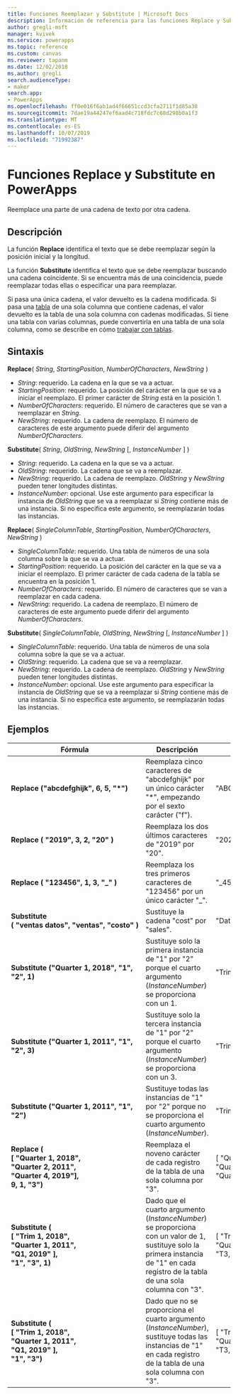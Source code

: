 ```yaml
---
title: Funciones Reemplazar y Substitute | Microsoft Docs
description: Información de referencia para las funciones Replace y Substitute en PowerApps, incluida la sintaxis
author: gregli-msft
manager: kvivek
ms.service: powerapps
ms.topic: reference
ms.custom: canvas
ms.reviewer: tapanm
ms.date: 12/02/2018
ms.author: gregli
search.audienceType:
- maker
search.app:
- PowerApps
ms.openlocfilehash: ff0e016f6ab1ad4f66651ccd3cfa2711f1d85a38
ms.sourcegitcommit: 7dae19a44247ef6aad4c718fdc7c68d298b0a1f3
ms.translationtype: MT
ms.contentlocale: es-ES
ms.lasthandoff: 10/07/2019
ms.locfileid: "71992387"
---
```

# <a name="replace-and-substitute-functions-in-powerapps"></a>Funciones Replace y Substitute en PowerApps
Reemplace una parte de una cadena de texto por otra cadena.

## <a name="description"></a>Descripción
La función **Replace** identifica el texto que se debe reemplazar según la posición inicial y la longitud.  

La función **Substitute** identifica el texto que se debe reemplazar buscando una cadena coincidente. Si se encuentra más de una coincidencia, puede reemplazar todas ellas o especificar una para reemplazar.

Si pasa una única cadena, el valor devuelto es la cadena modificada. Si pasa una [tabla](../working-with-tables.md) de una sola columna que contiene cadenas, el valor devuelto es la tabla de una sola columna con cadenas modificadas. Si tiene una tabla con varias columnas, puede convertirla en una tabla de una sola columna, como se describe en cómo [trabajar con tablas](../working-with-tables.md).

## <a name="syntax"></a>Sintaxis
**Replace**( *String*, *StartingPosition*, *NumberOfCharacters*, *NewString* )

* *String*: requerido. La cadena en la que se va a actuar.
* *StartingPosition*: requerido. La posición del carácter en la que se va a iniciar el reemplazo. El primer carácter de *String* está en la posición 1.
* *NumberOfCharacters*: requerido. El número de caracteres que se van a reemplazar en *String*.
* *NewString*: requerido. La cadena de reemplazo. El número de caracteres de este argumento puede diferir del argumento *NumberOfCharacters*.

**Substitute**( *String*, *OldString*, *NewString* [, *InstanceNumber* ] )

* *String*: requerido. La cadena en la que se va a actuar.
* *OldString*: requerido. La cadena que se va a reemplazar.
* *NewString*: requerido. La cadena de reemplazo. *OldString* y *NewString* pueden tener longitudes distintas.
* *InstanceNumber*: opcional. Use este argumento para especificar la instancia de *OldString* que se va a reemplazar si *String* contiene más de una instancia. Si no especifica este argumento, se reemplazarán todas las instancias.

**Replace**( *SingleColumnTable*, *StartingPosition*, *NumberOfCharacters*, *NewString* )

* *SingleColumnTable*: requerido. Una tabla de números de una sola columna sobre la que se va a actuar.
* *StartingPosition*: requerido. La posición del carácter en la que se va a iniciar el reemplazo.  El primer carácter de cada cadena de la tabla se encuentra en la posición 1.
* *NumberOfCharacters*: requerido. El número de caracteres que se van a reemplazar en cada cadena.
* *NewString*: requerido.  La cadena de reemplazo. El número de caracteres de este argumento puede diferir del argumento *NumberOfCharacters*.

**Substitute**( *SingleColumnTable*, *OldString*, *NewString* [, *InstanceNumber* ] )

* *SingleColumnTable*: requerido. Una tabla de números de una sola columna sobre la que se va a actuar.
* *OldString*: requerido.  La cadena que se va a reemplazar.
* *NewString*: requerido.  La cadena de reemplazo. *OldString* y *NewString* pueden tener longitudes distintas.
* *InstanceNumber*: opcional. Use este argumento para especificar la instancia de *OldString* que se va a reemplazar si *String* contiene más de una instancia. Si no especifica este argumento, se reemplazarán todas las instancias.

## <a name="examples"></a>Ejemplos

| Fórmula | Descripción | Resultado |
|---------|-------------|--------|
| **Replace ("abcdefghijk",&nbsp;6,&nbsp;5,&nbsp;"*")** | Reemplaza cinco caracteres de "abcdefghijk" por un único carácter "*", empezando por el sexto carácter ("f"). | "ABCDE * k" |
| **Replace (&nbsp;"2019",&nbsp;3,&nbsp;2,&nbsp;"20"&nbsp;)** | Reemplaza los dos últimos caracteres de "2019" por "20". | "2020" |
| **Replace (&nbsp;"123456",&nbsp;1,&nbsp;3,&nbsp;"_"&nbsp;)** | Reemplaza los tres primeros caracteres de "123456" por un único carácter "_". | "_456" | 
| **Substitute (&nbsp;"ventas&nbsp;datos",&nbsp;"ventas",&nbsp;"costo"&nbsp;)** | Sustituye la cadena "cost" por "sales". | "Datos de costo" | 
| **Substitute ("Quarter&nbsp;1,&nbsp;2018", "1", "2", 1)** | Sustituye solo la primera instancia de "1" por "2" porque el cuarto argumento (*InstanceNumber*) se proporciona con un 1. |  "Trimestre 2, 2018" |
| **Substitute ("Quarter&nbsp;1,&nbsp;2011", "1", "2", 3)** | Sustituye solo la tercera instancia de "1" por "2" porque el cuarto argumento (*InstanceNumber*) se proporciona con un 3. | "Trimestre 1, 2012" |
| **Substitute ("Quarter&nbsp;1,&nbsp;2011", "1", "2")** | Sustituye todas las instancias de "1" por "2" porque no se proporciona el cuarto argumento (*InstanceNumber*). | "Trimestre 2, 2022" |
| **Replace (<br>[&nbsp;"Quarter&nbsp;1,&nbsp;2018",<br>"Quarter&nbsp;2,&nbsp;2011",<br>"Quarter&nbsp;4,&nbsp;2019"],<br>9, 1, "3")** | Reemplaza el noveno carácter de cada registro de la tabla de una sola columna por "3". | [&nbsp;"Quarter&nbsp;3,&nbsp;2018",<br>"Quarter&nbsp;3,&nbsp;2011",<br>"Quarter&nbsp;3,&nbsp;2019"&nbsp;] |
| **Substitute (<br>[&nbsp;"Trim&nbsp;1,&nbsp;2018",<br>"Quarter&nbsp;1,&nbsp;2011",<br>"Q1,&nbsp;2019"&nbsp;],<br>"1", "3", 1)** | Dado que el cuarto argumento (*InstanceNumber*) se proporciona con un valor de 1, sustituye solo la primera instancia de "1" en cada registro de la tabla de una sola columna con "3". | [&nbsp;"Trim&nbsp;3,&nbsp;2018",<br>"Quarter&nbsp;3,&nbsp;2011",<br>"T3,&nbsp;2019"&nbsp;] |
| **Substitute (<br>[&nbsp;"Trim&nbsp;1,&nbsp;2018",<br>"Quarter&nbsp;1,&nbsp;2011",<br>"Q1,&nbsp;2019"&nbsp;],<br>"1", "3")** | Dado que no se proporciona el cuarto argumento (*InstanceNumber*), sustituye todas las instancias de "1" en cada registro de la tabla de una sola columna con "3". | [&nbsp;"Trim&nbsp;3,&nbsp;2038",<br>"Quarter&nbsp;3,&nbsp;2033",<br>"T3,&nbsp;2039"&nbsp;] |  
 


